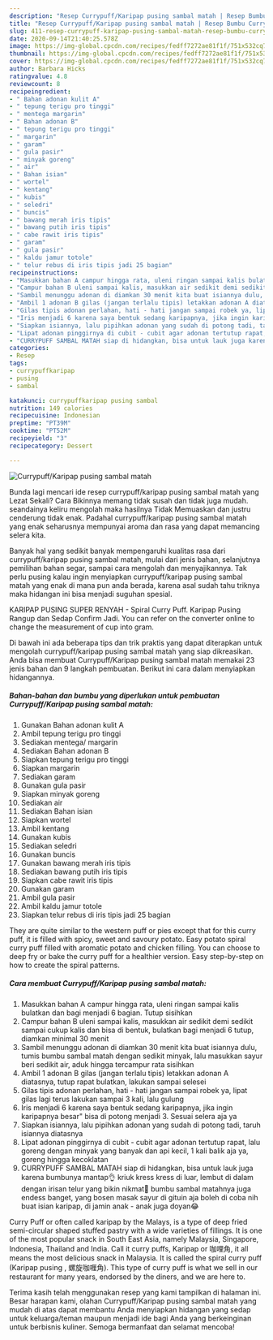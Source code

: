 ```yaml
---
description: "Resep Currypuff/Karipap pusing sambal matah | Resep Bumbu Currypuff/Karipap pusing sambal matah Yang Mudah Dan Praktis"
title: "Resep Currypuff/Karipap pusing sambal matah | Resep Bumbu Currypuff/Karipap pusing sambal matah Yang Mudah Dan Praktis"
slug: 411-resep-currypuff-karipap-pusing-sambal-matah-resep-bumbu-currypuff-karipap-pusing-sambal-matah-yang-mudah-dan-praktis
date: 2020-09-14T21:40:25.578Z
image: https://img-global.cpcdn.com/recipes/fedff7272ae81f1f/751x532cq70/currypuffkaripap-pusing-sambal-matah-foto-resep-utama.jpg
thumbnail: https://img-global.cpcdn.com/recipes/fedff7272ae81f1f/751x532cq70/currypuffkaripap-pusing-sambal-matah-foto-resep-utama.jpg
cover: https://img-global.cpcdn.com/recipes/fedff7272ae81f1f/751x532cq70/currypuffkaripap-pusing-sambal-matah-foto-resep-utama.jpg
author: Barbara Hicks
ratingvalue: 4.8
reviewcount: 8
recipeingredient:
- " Bahan adonan kulit A"
- " tepung terigu pro tinggi"
- " mentega margarin"
- " Bahan adonan B"
- " tepung terigu pro tinggi"
- " margarin"
- " garam"
- " gula pasir"
- " minyak goreng"
- " air"
- " Bahan isian"
- " wortel"
- " kentang"
- " kubis"
- " seledri"
- " buncis"
- " bawang merah iris tipis"
- " bawang putih iris tipis"
- " cabe rawit iris tipis"
- " garam"
- " gula pasir"
- " kaldu jamur totole"
- " telur rebus di iris tipis jadi 25 bagian"
recipeinstructions:
- "Masukkan bahan A campur hingga rata, uleni ringan sampai kalis bulatkan dan bagi menjadi 6 bagian. Tutup sisihkan"
- "Campur bahan B uleni sampai kalis, masukkan air sedikit demi sedikit sampai cukup kalis dan bisa di bentuk, bulatkan bagi menjadi 6 tutup, diamkan minimal 30 menit"
- "Sambil menunggu adonan di diamkan 30 menit kita buat isiannya dulu, tumis bumbu sambal matah dengan sedikit minyak, lalu masukkan sayur beri sedikit air, aduk hingga tercampur rata sisihkan"
- "Ambil 1 adonan B gilas (jangan terlalu tipis) letakkan adonan A diatasnya, tutup rapat bulatkan, lakukan sampai selesei"
- "Gilas tipis adonan perlahan, hati - hati jangan sampai robek ya, lipat gilas lagi terus lakukan sampai 3 kali, lalu gulung"
- "Iris menjadi 6 karena saya bentuk sedang karipapnya, jika ingin karipapnya besar&#34; bisa di potong menjadi 3. Sesuai selera aja ya"
- "Siapkan isiannya, lalu pipihkan adonan yang sudah di potong tadi, taruh isiannya diatasnya"
- "Lipat adonan pinggirnya di cubit - cubit agar adonan tertutup rapat, lalu goreng dengan minyak yang banyak dan api kecil, 1 kali balik aja ya, goreng hingga kecoklatan"
- "CURRYPUFF SAMBAL MATAH siap di hidangkan, bisa untuk lauk juga karena bumbunya mantap👌 kriuk kress kress di luar, lembut di dalam dengan irisan telur yang bikin nikmat🥰 bumbu sambal matahnya juga endess banget, yang bosen masak sayur di gituin aja boleh di coba nih buat isian karipap, di jamin anak - anak juga doyan😂"
categories:
- Resep
tags:
- currypuffkaripap
- pusing
- sambal

katakunci: currypuffkaripap pusing sambal 
nutrition: 149 calories
recipecuisine: Indonesian
preptime: "PT39M"
cooktime: "PT52M"
recipeyield: "3"
recipecategory: Dessert

---
```



![Currypuff/Karipap pusing sambal matah](https://img-global.cpcdn.com/recipes/fedff7272ae81f1f/751x532cq70/currypuffkaripap-pusing-sambal-matah-foto-resep-utama.jpg)

Bunda lagi mencari ide resep currypuff/karipap pusing sambal matah yang Lezat Sekali? Cara Bikinnya memang tidak susah dan tidak juga mudah. seandainya keliru mengolah maka hasilnya Tidak Memuaskan dan justru cenderung tidak enak. Padahal currypuff/karipap pusing sambal matah yang enak seharusnya mempunyai aroma dan rasa yang dapat memancing selera kita.

Banyak hal yang sedikit banyak mempengaruhi kualitas rasa dari currypuff/karipap pusing sambal matah, mulai dari jenis bahan, selanjutnya pemilihan bahan segar, sampai cara mengolah dan menyajikannya. Tak perlu pusing kalau ingin menyiapkan currypuff/karipap pusing sambal matah yang enak di mana pun anda berada, karena asal sudah tahu triknya maka hidangan ini bisa menjadi suguhan spesial.

KARIPAP PUSING SUPER RENYAH - Spiral Curry Puff. Karipap Pusing Rangup dan Sedap Confirm Jadi. You can refer on the converter online to change the measurement of cup into gram.


Di bawah ini ada beberapa tips dan trik praktis yang dapat diterapkan untuk mengolah currypuff/karipap pusing sambal matah yang siap dikreasikan. Anda bisa membuat Currypuff/Karipap pusing sambal matah memakai 23 jenis bahan dan 9 langkah pembuatan. Berikut ini cara dalam menyiapkan hidangannya.

<!--inarticleads1-->

##### Bahan-bahan dan bumbu yang diperlukan untuk pembuatan Currypuff/Karipap pusing sambal matah:

1. Gunakan  Bahan adonan kulit A
1. Ambil  tepung terigu pro tinggi
1. Sediakan  mentega/ margarin
1. Sediakan  Bahan adonan B
1. Siapkan  tepung terigu pro tinggi
1. Siapkan  margarin
1. Sediakan  garam
1. Gunakan  gula pasir
1. Siapkan  minyak goreng
1. Sediakan  air
1. Sediakan  Bahan isian
1. Siapkan  wortel
1. Ambil  kentang
1. Gunakan  kubis
1. Sediakan  seledri
1. Gunakan  buncis
1. Gunakan  bawang merah iris tipis
1. Sediakan  bawang putih iris tipis
1. Siapkan  cabe rawit iris tipis
1. Gunakan  garam
1. Ambil  gula pasir
1. Ambil  kaldu jamur totole
1. Siapkan  telur rebus di iris tipis jadi 25 bagian


They are quite similar to the western puff or pies except that for this curry puff, it is filled with spicy, sweet and savoury potato. Easy potato spiral curry puff filled with aromatic potato and chicken filling. You can choose to deep fry or bake the curry puff for a healthier version. Easy step-by-step on how to create the spiral patterns. 

<!--inarticleads2-->

##### Cara membuat Currypuff/Karipap pusing sambal matah:

1. Masukkan bahan A campur hingga rata, uleni ringan sampai kalis bulatkan dan bagi menjadi 6 bagian. Tutup sisihkan
1. Campur bahan B uleni sampai kalis, masukkan air sedikit demi sedikit sampai cukup kalis dan bisa di bentuk, bulatkan bagi menjadi 6 tutup, diamkan minimal 30 menit
1. Sambil menunggu adonan di diamkan 30 menit kita buat isiannya dulu, tumis bumbu sambal matah dengan sedikit minyak, lalu masukkan sayur beri sedikit air, aduk hingga tercampur rata sisihkan
1. Ambil 1 adonan B gilas (jangan terlalu tipis) letakkan adonan A diatasnya, tutup rapat bulatkan, lakukan sampai selesei
1. Gilas tipis adonan perlahan, hati - hati jangan sampai robek ya, lipat gilas lagi terus lakukan sampai 3 kali, lalu gulung
1. Iris menjadi 6 karena saya bentuk sedang karipapnya, jika ingin karipapnya besar&#34; bisa di potong menjadi 3. Sesuai selera aja ya
1. Siapkan isiannya, lalu pipihkan adonan yang sudah di potong tadi, taruh isiannya diatasnya
1. Lipat adonan pinggirnya di cubit - cubit agar adonan tertutup rapat, lalu goreng dengan minyak yang banyak dan api kecil, 1 kali balik aja ya, goreng hingga kecoklatan
1. CURRYPUFF SAMBAL MATAH siap di hidangkan, bisa untuk lauk juga karena bumbunya mantap👌 kriuk kress kress di luar, lembut di dalam dengan irisan telur yang bikin nikmat🥰 bumbu sambal matahnya juga endess banget, yang bosen masak sayur di gituin aja boleh di coba nih buat isian karipap, di jamin anak - anak juga doyan😂


Curry Puff or often called karipap by the Malays, is a type of deep fried semi-circular shaped stuffed pastry with a wide varieties of fillings. It is one of the most popular snack in South East Asia, namely Malaysia, Singapore, Indonesia, Thailand and India. Call it curry puffs, Karipap or 咖哩角, it all means the most delicious snack in Malaysia. It is called the spiral curry puff (Karipap pusing , 螺旋咖喱角). This type of curry puff is what we sell in our restaurant for many years, endorsed by the diners, and we are here to. 

Terima kasih telah menggunakan resep yang kami tampilkan di halaman ini. Besar harapan kami, olahan Currypuff/Karipap pusing sambal matah yang mudah di atas dapat membantu Anda menyiapkan hidangan yang sedap untuk keluarga/teman maupun menjadi ide bagi Anda yang berkeinginan untuk berbisnis kuliner. Semoga bermanfaat dan selamat mencoba!
